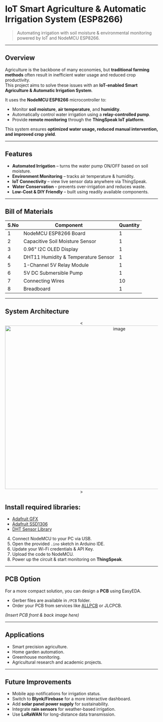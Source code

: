 #  IoT Smart Agriculture & Automatic Irrigation System (ESP8266)

> Automating irrigation with soil moisture & environmental monitoring powered by IoT and NodeMCU ESP8266.

---

##  Overview
Agriculture is the backbone of many economies, but **traditional farming methods** often result in inefficient water usage and reduced crop productivity.  
This project aims to solve these issues with an **IoT-enabled Smart Agriculture & Automatic Irrigation System**.  

It uses the **NodeMCU ESP8266** microcontroller to:
- Monitor **soil moisture**, **air temperature**, and **humidity**.
- Automatically control water irrigation using a **relay-controlled pump**.
- Provide **remote monitoring** through the **ThingSpeak IoT platform**.

This system ensures **optimized water usage, reduced manual intervention, and improved crop yield**.

---

##  Features
-  **Automated Irrigation** – turns the water pump ON/OFF based on soil moisture.
-  **Environment Monitoring** – tracks air temperature & humidity.
-  **IoT Connectivity** – view live sensor data anywhere via ThingSpeak.
-  **Water Conservation** – prevents over-irrigation and reduces waste.
-  **Low-Cost & DIY Friendly** – built using readily available components.

---

##  Bill of Materials
| S.No | Component                              | Quantity |
|------|----------------------------------------|----------|
| 1    | NodeMCU ESP8266 Board                  | 1        |
| 2    | Capacitive Soil Moisture Sensor        | 1        |
| 3    | 0.96" I2C OLED Display                 | 1        |
| 4    | DHT11 Humidity & Temperature Sensor    | 1        |
| 5    | 1-Channel 5V Relay Module              | 1        |
| 6    | 5V DC Submersible Pump                 | 1        |
| 7    | Connecting Wires                       | 10       |
| 8    | Breadboard                             | 1        |

---

##  System Architecture

<p align="center">
   <<img width="737" height="537" alt="image" src="https://github.com/user-attachments/assets/1b8246ee-60dc-4e42-aed6-06f7f592adf7" />>
</p>

## Install required libraries:
- [Adafruit GFX](https://github.com/adafruit/Adafruit-GFX-Library)  
- [Adafruit SSD1306](https://github.com/adafruit/Adafruit_SSD1306)  
- [DHT Sensor Library](https://github.com/adafruit/DHT-sensor-library)  
4. Connect NodeMCU to your PC via USB.  
5. Open the provided `.ino` sketch in Arduino IDE.  
6. Update your Wi-Fi credentials & API Key.  
7. Upload the code to NodeMCU.  
8. Power up the circuit & start monitoring on **ThingSpeak**.  

---

##  PCB Option
For a more compact solution, you can design a **PCB** using EasyEDA.  
- Gerber files are available in `/PCB` folder.  
- Order your PCB from services like [ALLPCB](https://www.allpcb.com/) or JLCPCB.  

 *(Insert PCB front & back image here)*

---

##  Applications
-  Smart precision agriculture.  
-  Home garden automation.  
-  Greenhouse monitoring.  
-  Agricultural research and academic projects.  

---

##  Future Improvements
-  Mobile app notifications for irrigation status.  
-  Switch to **Blynk/Firebase** for a more interactive dashboard.  
-  Add **solar panel power supply** for sustainability.  
-  Integrate **rain sensors** for weather-based irrigation.  
-  Use **LoRaWAN** for long-distance data transmission.  
  


